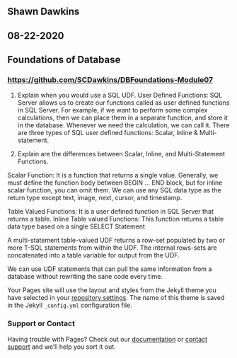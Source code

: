 ## Shawn Dawkins
## 08-22-2020
## Foundations of Database 
### https://github.com/SCDawkins/DBFoundations-Module07


1.	Explain when you would use a SQL UDF.
User Defined Functions: SQL Server allows us to create our functions called as user defined functions in SQL Server. For example, if we want to perform some complex calculations, then we can place them in a separate function, and store it in the database. Whenever we need the calculation, we can call it. There are three types of SQL user defined functions: Scalar, Inline & Multi-statement.

2.	Explain are the differences between Scalar, Inline, and Multi-Statement Functions.

Scalar Function: It is a function that returns a single value. Generally, we must define the function body between BEGIN … END block, but for inline scalar function, you can omit them. We can use any SQL data type as the return type except text, image, next, cursor, and timestamp.

Table Valued Functions: It is a user defined function in SQL Server that returns a table.
Inline Table valued Functions: This function returns a table data type based on a single SELECT Statement

A multi-statement table-valued UDF returns a row-set populated by two or more T-SQL statements from within the UDF.  The internal rows-sets are concatenated into a table variable for output from the UDF. 

We can use UDF statements that can pull the same information from a database without rewriting the sane code every time.



Your Pages site will use the layout and styles from the Jekyll theme you have selected in your [repository settings](https://github.com/SCDawkins/DBFoundations-Module07/settings). The name of this theme is saved in the Jekyll `_config.yml` configuration file.

### Support or Contact

Having trouble with Pages? Check out our [documentation](https://docs.github.com/categories/github-pages-basics/) or [contact support](https://github.com/contact) and we’ll help you sort it out.
